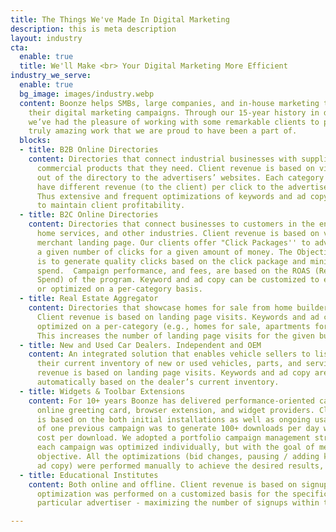 ```yaml
---
title: The Things We've Made In Digital Marketing
description: this is meta description
layout: industry
cta:
  enable: true
  title: We'll Make <br> Your Digital Marketing More Efficient
industry_we_serve:
  enable: true
  bg_image: images/industry.webp
  content: Boonze helps SMBs, large companies, and in-house marketing teams manage
    their digital marketing campaigns. Through our 15-year history in digital marketing,
    we’ve had the pleasure of working with some remarkable clients to produce some
    truly amazing work that we are proud to have been a part of.
  blocks:
  - title: B2B Online Directories
    content: Directories that connect industrial businesses with suppliers of the
      commercial products that they need. Client revenue is based on visitors clicking
      out of the directory to the advertisers’ websites. Each category / listing may
      have different revenue (to the client) per click to the advertiser's website.
      Thus extensive and frequent optimizations of keywords and ad copy are required
      to maintain client profitability.
  - title: B2C Online Directories
    content: Directories that connect businesses to customers in the entertainment,
      home services, and other industries. Client revenue is based on viewing the
      merchant landing page. Our clients offer "Click Packages'' to advertisers -
      a given number of clicks for a given amount of money. The Objective of the campaign
      is to generate quality clicks based on the click package and minimizing the
      spend.  Campaign performance, and fees, are based on the ROAS (Return On Advertising
      Spend) of the program. Keyword and ad copy can be customized to each advertiser
      or optimized on a per-category basis.
  - title: Real Estate Aggregator
    content: Directories that showcase homes for sale from home builders and realtors.
      Client revenue is based on landing page visits. Keywords and ad copies are regularly
      optimized on a per-category (e.g., homes for sale, apartments for rent) basis.
      This increases the number of landing page visits for the given budget.
  - title: New and Used Car Dealers. Independent and OEM
    content: An integrated solution that enables vehicle sellers to list and promote
      their current inventory of new or used vehicles, parts, and services. Client
      revenue is based on landing page visits. Keywords and ad copy are generated
      automatically based on the dealer’s current inventory.
  - title: Widgets & Toolbar Extensions
    content: For 10+ years Boonze has delivered performance-oriented campaigns for
      online greeting card, browser extension, and widget providers. Client revenue
      is based on the both initial installations as well as ongoing usage. The objective
      of one previous campaign was to generate 100+ downloads per day within a predefined
      cost per download. We adopted a portfolio campaign management strategy, where
      each campaign was optimized individually, but with the goal of meeting the overall
      objective. All the optimizations (bid changes, pausing / adding keywords, changing
      ad copy) were performed manually to achieve the desired results, which we did.
  - title: Educational Institutes
    content: Both online and offline. Client revenue is based on signups. Thus extensive
      optimization was performed on a customized basis for the specific needs of each
      particular advertiser - maximizing the number of signups within the given budget.

---
```

